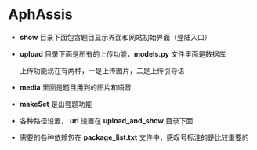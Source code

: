 # AphAssis

* **show** 目录下面包含题目显示界面和网站初始界面（登陆入口）

* **upload** 目录下面是所有的上传功能，**models.py** 文件里面是数据库

	上传功能现在有两种，一是上传图片，二是上传引导语

* **media** 里面是题目用到的图片和语音

* **makeSet** 是出套题功能

* 各种路径设置， **url** 设置在 **upload_and_show** 目录下面

* 需要的各种依赖包在 **package_list.txt** 文件中，感叹号标注的是比较重要的

